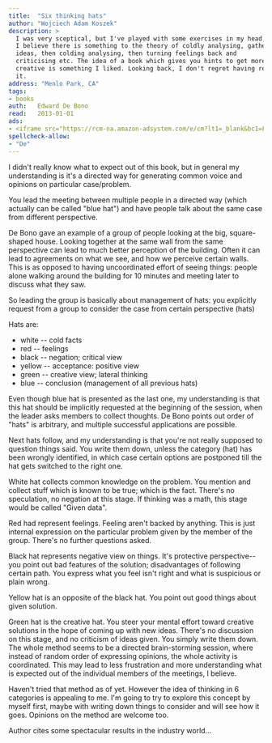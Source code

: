 ```yaml
---
title:	"Six thinking hats"
author: "Wojciech Adam Koszek"
description: >
  I was very sceptical, but I've played with some exercises in my head, and
  I believe there is something to the theory of coldly analysing, gather
  ideas, then colding analysing, then turning feelings back and
  criticising etc. The idea of a book which gives you hints to get more
  creative is something I liked. Looking back, I don't regret having read
  it.
address: "Menlo Park, CA"
tags:
- books
auth:	Edward De Bono
read:	2013-01-01
ads:
- <iframe src="https://rcm-na.amazon-adsystem.com/e/cm?lt1=_blank&bc1=FFFFFF&IS2=1&bg1=FFFFFF&fc1=000000&lc1=FF0000&t=wkoszek08-20&o=1&p=8&l=as4&m=amazon&f=ifr&ref=ss_til&asins=0316178314" style="width:120px;height:240px;" scrolling="no" marginwidth="0" marginheight="0" frameborder="0"></iframe>
spellcheck-allow:
- "De"
---
```

I didn't really know what to expect out of this book, but in general my
understanding is it's a directed way for generating common voice and
opinions on particular case/problem.

You lead the meeting between multiple people in a directed way (which
actually can be called "blue hat") and have people talk about the same case
from different perspective.

De Bono gave an example of a group of people looking at the big,
square-shaped house. Looking together at the same wall from the same
perspective can lead to much better perception of the building. Often it can
lead to agreements on what we see, and how we perceive certain walls. This
is as opposed to having uncoordinated effort of seeing things: people alone
walking around the building for 10 minutes and meeting later to discuss what
they saw.

So leading the group is basically about management of hats: you explicitly
request from a group to consider the case from certain perspective (hats)

Hats are:

+ white -- cold facts
+ red -- feelings
+ black -- negation; critical view
+ yellow -- acceptance: positive view
+ green -- creative view; lateral thinking
+ blue -- conclusion (management of all previous hats)

Even though blue hat is presented as the last one, my understanding is that
this hat should be implicitly requested at the beginning of the session,
when the leader asks members to collect thoughts. De Bono points out order
of "hats" is arbitrary, and multiple successful applications are possible.

Next hats follow, and my understanding is that you're not really supposed to
question things said. You write them down, unless the category (hat) has
been wrongly identified, in which case certain options are postponed till
the hat gets switched to the right one.

White hat collects common knowledge on the problem. You mention and collect
stuff which is known to be true; which is the fact. There's no speculation,
no negation at this stage. If thinking was a math, this stage would be
called "Given data".

Red had represent feelings. Feeling aren't backed by anything. This is just
internal expression on the particular problem given by the member of the
group. There's no further questions asked.

Black hat represents negative view on things. It's protective
perspective--you point out bad features of the solution; disadvantages of
following certain path. You express what you feel isn't right and what is
suspicious or plain wrong.

Yellow hat is an opposite of the black hat. You point out good things about
given solution.

Green hat is the creative hat. You steer your mental effort toward creative
solutions in the hope of coming up with new ideas. There's no discussion on
this stage, and no criticism of ideas given. You simply write them down.
The whole method seems to be a directed brain-storming session, where
instead of random order of expressing opinions, the whole activity is
coordinated. This may lead to less frustration and more understanding what
is expected out of the individual members of the meetings, I believe.

Haven't tried that method as of yet. However the idea of thinking in 6
categories is appealing to me. I'm going to try to explore this concept by
myself first, maybe with writing down things to consider and will see how it
goes. Opinions on the method are welcome too.

Author cites some spectacular results in the industry world...

